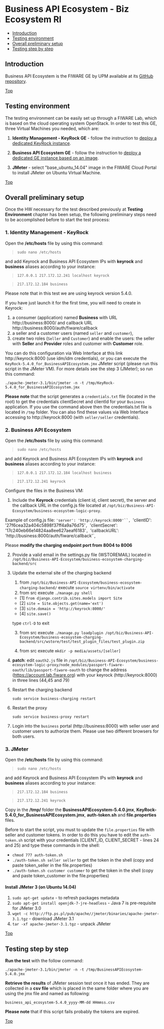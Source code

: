 # Business API Ecosystem - Biz Ecosystem RI #

* [Introduction](#introduction)
* [Testing environment](#testing-environment)
* [Overall preliminary setup](#overall-preliminary-setup)
* [Testing step by step](#testing-step-by-step)


## Introduction ##

Business API Ecosystem is the FIWARE GE by UPM available at its [GitHub repository](https://github.com/FIWARE-TMForum/Business-API-Ecosystem). 

[Top](#business-api-ecosystem---biz-ecosystem-ri)

## Testing environment ##

The testing environment can be easily set up through a FIWARE Lab, which is based on the cloud operating system OpenStack. 
In order to test this GE, three Virtual Machines you needed, which are: 

1. **Identity Management - KeyRock GE** - follow the instruction to [deploy a dedicated KeyRock instance](https://catalogue.fiware.org/enablers/identity-management-keyrock/creating-instances).

2. **Business API Ecosystem GE** - follow the instruction to [deploy a dedicated GE instance based on an image](https://catalogue.fiware.org/enablers/business-api-ecosystem/creating-instances). 

3. **JMeter** - select "base_ubuntu_14.04" image in the FIWARE Cloud Portal to install JMeter on Ubuntu Virtual Machine.

[Top](#business-api-ecosystem---biz-ecosystem-ri)

## Overall preliminary setup ##

Once the HW necessary for the test described previously at **Testing Environment** chapter has been setup, the following preliminary steps need to be accomplished before to start the test process:

### 1. Identity Management - KeyRock ###

Open the **/etc/hosts** file by using this command:

> `sudo nano /etc/hosts` 

and add Keyrock and Business API Ecosystem IPs with **keyrock** and **business** aliases according to your instance: 

> `127.0.0.1 217.172.12.241 localhost keyrock`

> `217.172.12.184 business`

Please note that in this test we are using keyrock version 5.4.0.

If you have just launch it for the first time, you will need to create in Keyrock:

1) a consumer (application) named **Business** with URL http://business:8000/ and callback URL http://business:8000/auth/fiware/callback
2) a seller and a customer users (named `seller` and `customer`), 
3) create two roles (`Seller` and `Customer`) and enable the users: the seller with **Seller** and **Provider** roles and customer with **Customer** role.

You can do this configuration via Web Interface at this link http://keyrock:8000 (use idm/idm credentials), or you can execute the `KeyRock-5.4.0_for_BusinessAPIEcosystem.jmx` JMeter script (please run this script in the JMeter VM).
For more details see the step 3 (JMeter); so run this command:

`./apache-jmeter-3.1/bin/jmeter -n -t /tmp/KeyRock-5.4.0_for_BusinessAPIEcosystem.jmx`

**Please note** that the script generates a `credentials.txt` file (located in the root) to get the credentials clientSecret and clientId for your `Business` application. If you use the command above then the credentials.txt file is located in `/tmp` folder. 
You can also find these values via Web Interface accessing to http://keyrock:8000 (with `seller/seller` credentials). 


### 2. Business API Ecosystem ###

Open the **/etc/hosts** file by using this command:

> `sudo nano /etc/hosts` 

and add Keyrock and Business API Ecosystem IPs with **keyrock** and **business** aliases according to your instance: 

> `127.0.0.1 217.172.12.184 localhost business`

> `217.172.12.241 keyrock`


Configure the files in the Business VM:
1) Include the **Keyrock** credentials (client id, client secret), the server and the callback URL in the config.js file located at `/opt/biz/Business-API-Ecosystem/business-ecosystem-logic-proxy`.

Example of config.js file:
`'server': 'http://keyrock:8000'``,
`'clientID': '27f6cea32a404c5898f37ff4a9a76d75'`,
`'clientSecret': '17c240eb66e14824aa8ee627aeaf6183'`,
`'callbackURL': 'http://business:8000/auth/fiware/callback'`,

Please **modify the charging endpoint port from 8004 to 8006**

2) Provide a valid email in the settings.py file (WSTOREMAIL) located in `/opt/biz/Business-API-Ecosystem/business-ecosystem-charging-backend/src`

3) Update the external site of the charging backend
	1. from `/opt/biz/Business-API-Ecosystem/business-ecosystem-charging-backend/` execute `source virtenv/bin/activate`
	2. from src execute `./manage.py shell`
	- [1] `from django.contrib.sites.models import Site` 
	- [2] `site = Site.objects.get(name='ext')` 
	- [3] `site.domain = 'http://keyrock:8000/'`
	- [4] `site.save()`
	
	type `ctrl-D` to exit
	
	3. from src execute `./manage.py loadplugin /opt/biz/Business-API-Ecosystem/business-ecosystem-charging-backend/src/wstore/test/test_plugin_files/test_plugin.zip`
	
	4. from src execute `mkdir -p media/assets/[seller]`

4) **patch**: edit `oauth2.js` file in `/opt/biz/Business-API-Ecosystem/business-ecosystem-logic-proxy/node_modules/passport-fiware-oauth/lib/passport-fiware-oauth` to change the address (https://account.lab.fiware.org) with your keyrock (http://keyrock:8000) in three lines (44,45 and 79)

5) Restart the charging backend

	`sudo service business-charging restart`
	
6) Restart the proxy

	`sudo service business-proxy restart`
	
7) Login into the `business` portal (http://business:8000) with seller user and customer users to authorize them. Please use two different browsers for both users.

### 3. JMeter ###

Open the **/etc/hosts** file by using this command:

> `sudo nano /etc/hosts` 

and add Keyrock and Business API Ecosystem IPs with **keyrock** and **business** aliases according to your instance: 

> `217.172.12.184 business`

> `217.172.12.241 keyrock`

Copy in the **/tmp/** folder the **BusinessAPIEcosystem-5.4.0.jmx**, **KeyRock-5.4.0_for_BusinessAPIEcosystem.jmx**, **auth-token.sh** and **file.properties** files.

Before to start the script, you must to update the `file.properties` file with seller and customer tokens. 
In order to do this you have to edit the `auth-token.sh` script with your credentials (CLIENT_ID, CLIENT_SECRET - lines 24 and 25) and type these commands in the shell:
- `chmod 777 auth-token.sh`
- `./auth-token.sh seller seller` to get the token in the shell (copy and paste token_seller in the file.properties)
- `./auth-token.sh customer customer`  to get the token in the shell (copy and paste token_customer in the file.properties)

#### Install JMeter 3 (on Ubuntu 14.04) ####

1. `sudo apt-get update` - to refresh packages metadata
2. `sudo apt-get install openjdk-7-jre-headless` - Java 7 is pre-requisite for JMeter 3.0
3. `wget -c http://ftp.ps.pl/pub/apache//jmeter/binaries/apache-jmeter-3.1.tgz` - download JMeter 3.1
4. `tar -xf apache-jmeter-3.1.tgz` - unpack JMeter

[Top](#business-api-ecosystem---biz-ecosystem-ri)

## Testing step by step ##

**Run the test** with the follow command: 

`./apache-jmeter-3.1/bin/jmeter -n -t /tmp/BusinessAPIEcosystem-5.4.0.jmx`

**Retrieve the results** of JMeter session test once it has ended. They are collected in a **csv file** which is placed in the same folder where you are using the jmx file and named as following: 

`business_api_ecosystem-5.4.0_yyyy-MM-dd HHmmss.csv`


**Please note** that if this script fails probably the tokens are expired.

[Top](#business-api-ecosystem---biz-ecosystem-ri)